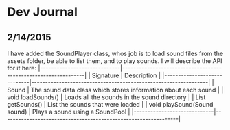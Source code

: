 # Dev Journal

## 2/14/2015
I have added the SoundPlayer class, whos job is to load sound files from the assets folder, be able to list them, and to play sounds. I will describe the API for it here:
|-----------------------------|----------------------------------------------------------------|
| Signature                   | Description                                                    |
|-----------------------------|----------------------------------------------------------------|
| Sound                       | The sound data class which stores information about each sound |
| void loadSounds()           | Loads all the sounds in the sound directory                    |
| List<Sound> getSounds()     | List the sounds that were loaded                               |
| void playSound(Sound sound) | Plays a sound using a SoundPool                                |
|-----------------------------|----------------------------------------------------------------|

